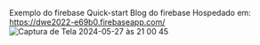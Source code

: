 Exemplo do firebase Quick-start
Blog do firebase
Hospedado em: https://dwe2022-e69b0.firebaseapp.com/
![Captura de Tela 2024-05-27 às 21 00 45](https://github.com/BiancaPedrosa/dwe2022/assets/11489271/aa16dece-4233-4a8c-969a-b82ae99f439c)
